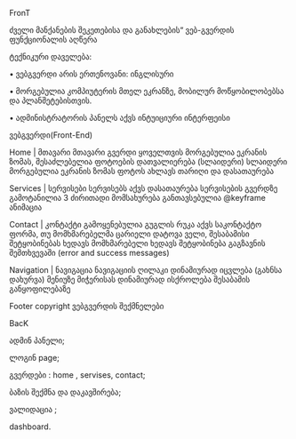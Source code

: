 FronT 

ძველი მანქანების შეკეთებისა და განახლების“ ვებ-გვერდის ფუნქციონალის აღწერა

ტექნიკური დაველება:

•	ვებგვერდი არის ერთენოვანი: ინგლისური

•	მორგებულია კომპიუტერის მთელ ეკრანზე, მობილურ მოწყობილობებსა და პლანშეტებისთვის.

•	ადმინისტრატორის პანელს აქვს ინტუიციური ინტერფეისი

ვებგვერდი(Front-End)

Home | მთავარი მთავარი გვერდი ყოველთვის მორგებულია ეკრანის ზომას, შესაძლებელია ფოტოების დათვალიერება (სლაიდერი) სლაიდერი მორგებულია ეკრანის ზომას ფოტოს ახლავს თარიღი და დასათაურება

Services | სერვისები სერვისებს აქვს დასათაურება სერვისების გვერდზე გამოტანილია 3 ძირითადი მომსახურება განთავსებულია @keyframe ანიმაცია

Contact | კონტაქტი გამოყენებულია გუგლის რუკა აქვს საკონტაქტო ფორმა, თუ მომხმარებელმა ცარიელი დატოვა ველი, შესაბამისი შეტყობინებას ხედავს მომხმარებელი ხედავს შეტყობინება გაგზავნის შემთხვევაში (error and success messages)

Navigation | ნავიგაცია ნავიგაციის ღილაკი დინამიურად იცვლება (გახნსა დახურვა) მენიუზე მიჭერისას დინამიურად ისქროლება შესაბამის განყოფილებაზე

Footer copyright ვებგვერდის შექმნელები

BacK

ადმინ პანელი;

ლოგინ page;

გვერდები : home , servises, contact;


ბაზის შექმნა და  დაკავშირება;

ვალიდაცია ;

dashboard.
